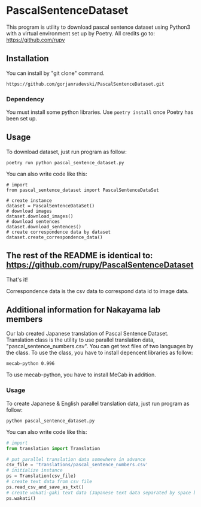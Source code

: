 # PascalSentenceDataset

This program is utility to download pascal sentence dataset using Python3 with a virtual environment set up by Poetry. All credits go to: https://github.com/rupy

## Installation

You can install by "git clone" command.

```
https://github.com/gorjanradevski/PascalSentenceDataset.git
```

### Dependency

You must install some python libraries. Use ```poetry install``` once Poetry has been set up.

## Usage

To download dataset, just run program as follow:

```
poetry run python pascal_sentence_dataset.py
```

You can also write code like this:

```poetry run python
# import
from pascal_sentence_dataset import PascalSentenceDataSet

# create instance
dataset = PascalSentenceDataSet()
# download images
dataset.download_images()
# download sentences
dataset.download_sentences()
# create correspondence data by dataset
dataset.create_correspondence_data()
```

## The rest of the README is identical to: https://github.com/rupy/PascalSentenceDataset

That's it!

Correspondence data is the csv data to correspond data id to image data.

## Additional information for Nakayama lab members

Our lab created Japanese translation of Pascal Sentence Dataset.
Translation class is the utility to use parallel translation data, "pascal_sentence_numbers.csv".
You can get text files of two languages by the class.
To use the class, you have to install depencent libraries as follow:

```
mecab-python 0.996
```

To use mecab-python, you have to install MeCab in addition.

### Usage

To create Japanese & English parallel translation data, just run program as follow:

```
python pascal_sentence_dataset.py
```

You can also write code like this:

```python
# import
from translation import Translation

# put parallel translation data somewhere in advance
csv_file = 'translations/pascal_sentence_numbers.csv'
# initialize instance
ps = Translation(csv_file)
# create text data from csv file
ps.read_csv_and_save_as_txt()
# create wakati-gaki text data (Japanese text data separated by space between each word)
ps.wakati()
```


